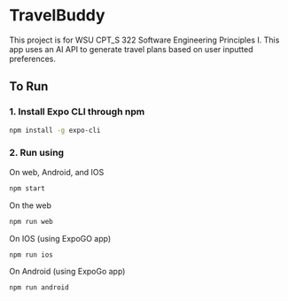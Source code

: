 # TravelBuddy

This project is for WSU CPT_S 322 Software Engineering Principles I. This app uses an AI API to generate travel plans based on user inputted preferences.

## To Run

### 1. Install Expo CLI through npm

```bash
npm install -g expo-cli
```

### 2. Run using

On web, Android, and IOS

```bash
npm start
```

On the web

```bash
npm run web
```

On IOS (using ExpoGO app)

```bash
npm run ios
```

On Android (using ExpoGo app)

```bash
npm run android
```
